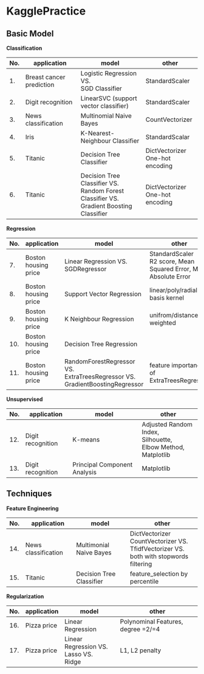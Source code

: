 # KagglePractice

## Basic Model

**Classification**

|No.|application|model|other|
|---|-----------|-----|-----|
|1.|Breast cancer prediction|Logistic Regression VS. <br/> SGD Classifier|StandardScaler|
|2.|Digit recognition|LinearSVC (support vector classifier)|StandardScaler|
|3.|News classification|Multinomial Naive Bayes|CountVectorizer|
|4.|Iris|K-Nearest-Neighbour Classifier|StandardScalar|
|5.|Titanic|Decision Tree Classifier|DictVectorizer <br/> One-hot encoding|
|6.|Titanic|Decision Tree Classifier VS. <br/> Random Forest Classifier VS. <br/> Gradient Boosting Classifier|DictVectorizer <br/> One-hot encoding|

**Regression**

|No.|application|model|other|
|---|-----------|-----|-----|
|7.|Boston housing price|Linear Regression VS. <br/> SGDRegressor|StandardScaler <br/> R2 score, Mean Squared Error, Mean Absolute Error|
|8.|Boston housing price|Support Vector Regression|linear/poly/radial basis kernel|
|9.|Boston housing price|K Neighbour Regression|unifrom/distance-weighted|
|10.|Boston housing price|Decision Tree Regression||
|11.|Boston housing price|RandomForestRegressor VS. <br/> ExtraTreesRegressor VS. <br/> GradientBoostingRegressor| feature importance of ExtraTreesRegressor|

**Unsupervised**

|No.|application|model|other|
|---|-----------|-----|-----|
|12.|Digit recognition|K-means|Adjusted Random Index, <br/> Silhouette, <br/> Elbow Method, <br/> Matplotlib|
|13.|Digit recognition|Principal Component Analysis|Matplotlib|

## Techniques

**Feature Engineering**

|No.|application|model|other|
|---|-----------|-----|-----|
|14.|News classification|Multimonial Naive Bayes|DictVectorizer <br/> CountVectorizer VS. <br/> TfidfVectorizer VS. <br/> both with stopwords filtering|
|15.|Titanic|Decision Tree Classifier| feature_selection by percentile|

**Regularization**

|No.|application|model|other|
|---|-----------|-----|-----|
|16.|Pizza price|Linear Regression|Polynominal Features, degree =2/=4|
|17.|Pizza price|Linear Regression VS. <br/> Lasso VS. <br/> Ridge| L1, L2 penalty|